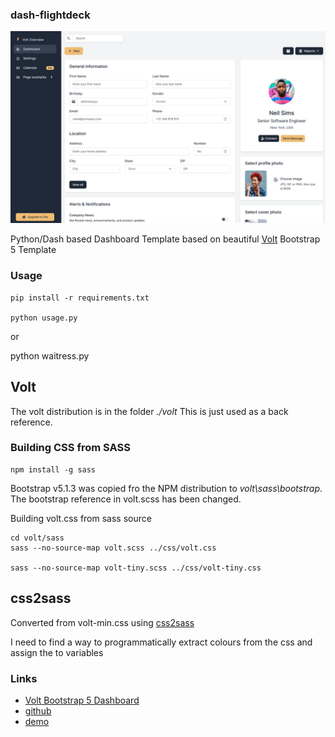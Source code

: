 ### dash-flightdeck

![](doc/img/flightdeck-scheenshot1.png)

Python/Dash based Dashboard Template based on
beautiful [Volt](https://demo.themesberg.com/volt/) Bootstrap 5 Template

### Usage

	pip install -r requirements.txt

	python usage.py

or

  python waitress.py


## Volt

The volt distribution is in the folder *./volt* This is just used as a
back reference.

### Building CSS from SASS

    npm install -g sass

Bootstrap v5.1.3 was copied fro the NPM distribution
to *volt\sass\bootstrap*. The bootstrap reference in volt.scss
has been changed.

Building volt.css from sass source

    cd volt/sass
    sass --no-source-map volt.scss ../css/volt.css

    sass --no-source-map volt-tiny.scss ../css/volt-tiny.css

## css2sass

Converted from volt-min.css using [css2sass](https://css2sass.herokuapp.com/)

I need to find a way to programmatically extract colours from the css and assign the to
variables


### Links

* [Volt Bootstrap 5 Dashboard](https://demo.themesberg.com/volt/)
* [github](https://github.com/themesberg/volt-bootstrap-5-dashboard)
* [demo](https://demo.themesberg.com/volt/pages/dashboard/dashboard.html)